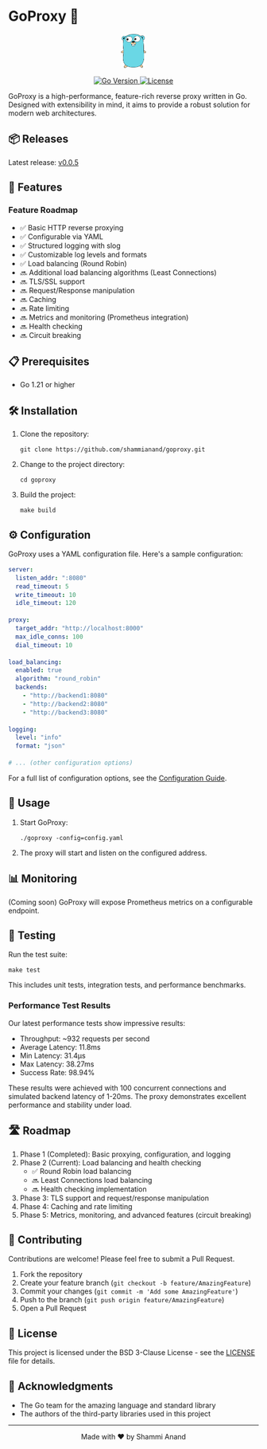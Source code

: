 # GoProxy 🚀

<p align="center">
  <img src="https://raw.githubusercontent.com/golang-samples/gopher-vector/master/gopher.png" alt="GoProxy Gopher" width="50"/>
</p>

<p align="center">
  <a href="https://golang.org/doc/go1.21">
    <img src="https://img.shields.io/badge/Go-1.21+-00ADD8?style=for-the-badge&logo=go" alt="Go Version">
  </a>
  <a href="https://github.com/yourusername/goproxy/blob/main/LICENSE">
    <img src="https://img.shields.io/badge/License-BSD--3--Clause-blue?style=for-the-badge" alt="License">
  </a>
</p>

GoProxy is a high-performance, feature-rich reverse proxy written in Go. Designed with extensibility in mind, it aims to provide a robust solution for modern web architectures.

## 📦 Releases

Latest release: [v0.0.5](https://github.com/shammianand/goproxy/releases/tag/v0.0.5)

## 🌟 Features

### Feature Roadmap

- ✅ Basic HTTP reverse proxying
- ✅ Configurable via YAML
- ✅ Structured logging with slog
- ✅ Customizable log levels and formats
- ✅ Load balancing (Round Robin)
- 🔜 Additional load balancing algorithms (Least Connections)
- 🔜 TLS/SSL support
- 🔜 Request/Response manipulation
- 🔜 Caching
- 🔜 Rate limiting
- 🔜 Metrics and monitoring (Prometheus integration)
- 🔜 Health checking
- 🔜 Circuit breaking

## 📋 Prerequisites

- Go 1.21 or higher

## 🛠 Installation

1. Clone the repository:
   ```
   git clone https://github.com/shammianand/goproxy.git
   ```
2. Change to the project directory:
   ```
   cd goproxy
   ```
3. Build the project:
   ```
   make build
   ```

## ⚙ Configuration

GoProxy uses a YAML configuration file. Here's a sample configuration:

```yaml
server:
  listen_addr: ":8080"
  read_timeout: 5
  write_timeout: 10
  idle_timeout: 120

proxy:
  target_addr: "http://localhost:8000"
  max_idle_conns: 100
  dial_timeout: 10

load_balancing:
  enabled: true
  algorithm: "round_robin"
  backends:
    - "http://backend1:8080"
    - "http://backend2:8080"
    - "http://backend3:8080"

logging:
  level: "info"
  format: "json"

# ... (other configuration options)
```

For a full list of configuration options, see the [Configuration Guide](docs/configuration.md).

## 🚀 Usage

1. Start GoProxy:
   ```
   ./goproxy -config=config.yaml
   ```
2. The proxy will start and listen on the configured address.

## 📊 Monitoring

(Coming soon) GoProxy will expose Prometheus metrics on a configurable endpoint.

## 🧪 Testing

Run the test suite:

```
make test
```

This includes unit tests, integration tests, and performance benchmarks.

### Performance Test Results

Our latest performance tests show impressive results:

- Throughput: ~932 requests per second
- Average Latency: 11.8ms
- Min Latency: 31.4µs
- Max Latency: 38.27ms
- Success Rate: 98.94%

These results were achieved with 100 concurrent connections and simulated backend latency of 1-20ms. The proxy demonstrates excellent performance and stability under load.

## 🛣 Roadmap

1. Phase 1 (Completed): Basic proxying, configuration, and logging
2. Phase 2 (Current): Load balancing and health checking
   - ✅ Round Robin load balancing
   - 🔜 Least Connections load balancing
   - 🔜 Health checking implementation
3. Phase 3: TLS support and request/response manipulation
4. Phase 4: Caching and rate limiting
5. Phase 5: Metrics, monitoring, and advanced features (circuit breaking)

## 🤝 Contributing

Contributions are welcome! Please feel free to submit a Pull Request.

1. Fork the repository
2. Create your feature branch (`git checkout -b feature/AmazingFeature`)
3. Commit your changes (`git commit -m 'Add some AmazingFeature'`)
4. Push to the branch (`git push origin feature/AmazingFeature`)
5. Open a Pull Request

## 📜 License

This project is licensed under the BSD 3-Clause License - see the [LICENSE](LICENSE) file for details.

## 👏 Acknowledgments

- The Go team for the amazing language and standard library
- The authors of the third-party libraries used in this project

---

<p align="center">
  Made with ❤️ by Shammi Anand
</p>
